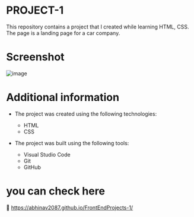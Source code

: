 # PROJECT-1 

This repository contains a project that I created while learning HTML, CSS. The page is a landing page for a car company.  

# Screenshot
![image](https://github.com/ABHINAV2087/FrontEndProjects-1/assets/91676690/b1ac6229-e77f-43cd-8c4a-f9f7f66a4ec3)

# Additional information
* The project was created using the following technologies:
    - HTML
    - CSS

* The project was built using the following tools:
    - Visual Studio Code
    - Git
    - GitHub

# you can check here

 🔗   https://abhinav2087.github.io/FrontEndProjects-1/
